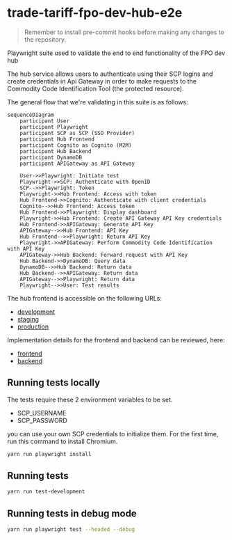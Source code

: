 # trade-tariff-fpo-dev-hub-e2e

> Remember to install pre-commit hooks before making any changes to the repository.

Playwright suite used to validate the end to end functionality of the FPO dev hub

The hub service allows users to authenticate using their SCP logins and create
credentials in Api Gateway in order to make requests to the
Commodity Code Identification Tool (the protected resource).

The general flow that we're validating in this suite is as follows:

```mermaid
sequenceDiagram
    participant User
    participant Playwright
    participant SCP as SCP (SSO Provider)
    participant Hub Frontend
    participant Cognito as Cognito (M2M)
    participant Hub Backend
    participant DynamoDB
    participant APIGateway as API Gateway

    User->>Playwright: Initiate test
    Playwright->>SCP: Authenticate with OpenID
    SCP-->>Playwright: Token
    Playwright->>Hub Frontend: Access with token
    Hub Frontend->>Cognito: Authenticate with client credentials
    Cognito-->>Hub Frontend: Access token
    Hub Frontend->>Playwright: Display dashboard
    Playwright->>Hub Frontend: Create API Gateway API Key credentials
    Hub Frontend->>APIGateway: Generate API Key
    APIGateway-->>Hub Frontend: API Key
    Hub Frontend-->>Playwright: Return API Key
    Playwright->>APIGateway: Perform Commodity Code Identification with API Key
    APIGateway->>Hub Backend: Forward request with API Key
    Hub Backend->>DynamoDB: Query data
    DynamoDB-->>Hub Backend: Return data
    Hub Backend-->>APIGateway: Return data
    APIGateway-->>Playwright: Return data
    Playwright-->>User: Test results
```

The hub frontend is accessible on the following URLs:

- [development][development-hub]
- [staging][staging-hub]
- [production][production-hub]

Implementation details for the frontend and backend can be reviewed, here:

- [frontend][frontend-github]
- [backend][backend-github]

[development-hub]: https://hub.dev.trade-tariff.service.gov.uk/
[staging-hub]: https://hub.staging.trade-tariff.service.gov.uk/
[production-hub]: https://hub.trade-tariff.service.gov.uk/
[frontend-github]: https://github.com/trade-tariff/trade-tariff-dev-hub-frontend
[backend-github]: https://github.com/trade-tariff/trade-tariff-dev-hub-backend

## Running tests locally

The tests require these 2 environment variables to be set.

- SCP_USERNAME
- SCP_PASSWORD

you can use your own SCP credentials to initialize them.
For the first time, run this command to install Chromium.

```bash
yarn run playwright install
```

## Running tests

```bash
yarn run test-development
```

## Running tests in debug mode

```bash
yarn run playwright test --headed --debug
```
